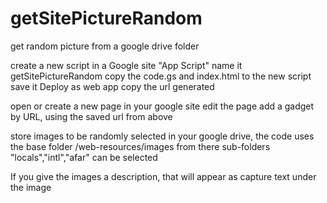 # getSitePictureRandom
get random picture from a google drive folder

create a new script in a Google site "App Script"
name it getSitePictureRandom
copy the code.gs and index.html to the new script
save it
Deploy as web app
copy the url generated

open or create a new page in your google site
edit the page
add a gadget by URL, using the saved url from above

store images to be randomly selected in your google drive,
the code uses the base folder /web-resources/images
from there sub-folders "locals","intl","afar" can be selected

If you give the images a description, that will appear as capture text under the image

